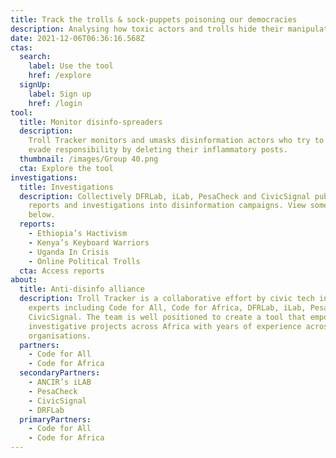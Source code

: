 ```yaml
---
title: Track the trolls & sock-puppets poisoning our democracies
description: Analysing how toxic actors and trolls hide their manipulation
date: 2021-12-06T06:36:16.568Z
ctas:
  search:
    label: Use the tool
    href: /explore
  signUp:
    label: Sign up
    href: /login
tool:
  title: Monitor disinfo-spreaders
  description:
    Troll Tracker monitors and umasks disinformation actors who try to
    evade responsibility by deleting their inflammatory posts.
  thumbnail: /images/Group 40.png
  cta: Explore the tool
investigations:
  title: Investigations
  description: Collectively DFRLab, iLab, PesaCheck and CivicSignal publish many
    reports and investigations into disinformation campaigns. View some of them
    below.
  reports:
    - Ethiopia’s Hactivism
    - Kenya’s Keyboard Warriors
    - Uganda In Crisis
    - Online Political Trolls
  cta: Access reports
about:
  title: Anti-disinfo alliance
  description: Troll Tracker is a collaborative effort by civic tech industry
    experts including Code for All, Code for Africa, DFRLab, iLab, PesaCheck and
    CivicSignal. The team is well positioned to create a tool that empowers
    investigative projects across Africa with years of experience across all
    organisations.
  partners:
    - Code for All
    - Code for Africa
  secondaryPartners:
    - ANCIR’s iLAB
    - PesaCheck
    - CivicSignal
    - DRFLab
  primaryPartners:
    - Code for All
    - Code for Africa
---
```

